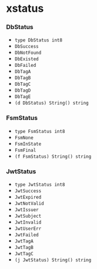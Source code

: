 # xstatus

### DbStatus

+ `type DbStatus int8`
+ `DbSuccess`
+ `DbNotFound`
+ `DbExisted`
+ `DbFailed`
+ `DbTagA`
+ `DbTagB`
+ `DbTagC`
+ `DbTagD`
+ `DbTagE`
+ `(d DbStatus) String() string`

### FsmStatus

+ `type FsmStatus int8`
+ `FsmNone`
+ `FsmInState`
+ `FsmFinal`
+ `(f FsmStatus) String() string`

### JwtStatus

+ `type JwtStatus int8`
+ `JwtSuccess`
+ `JwtExpired`
+ `JwtNotValid`
+ `JwtIssuer`
+ `JwtSubject`
+ `JwtInvalid`
+ `JwtUserErr`
+ `JwtFailed`
+ `JwtTagA`
+ `JwtTagB`
+ `JwtTagC`
+ `(j JwtStatus) String() string`
